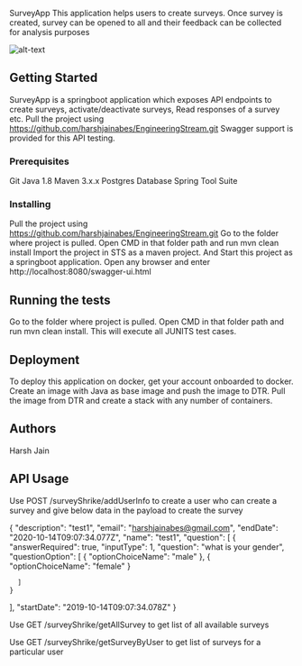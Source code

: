 SurveyApp
This application helps users to create surveys.
Once survey is created, survey can be opened to all and their feedback can be collected for analysis purposes

![alt-text](https://github.com/harshjainabes/EngineeringStream/Architecture_diagram.PNG)


## Getting Started

SurveyApp is a springboot application which exposes API endpoints to create surveys, activate/deactivate surveys, Read responses of a survey etc.
Pull the project using https://github.com/harshjainabes/EngineeringStream.git
Swagger support is provided for this API testing.

### Prerequisites

Git
Java 1.8
Maven 3.x.x
Postgres Database
Spring Tool Suite

### Installing

Pull the project using https://github.com/harshjainabes/EngineeringStream.git
Go to the folder where project is pulled.
Open CMD in that folder path and run mvn clean install 
Import the project in STS as a maven project.
And Start this project as a springboot application.
Open any browser and enter http://localhost:8080/swagger-ui.html

## Running the tests

Go to the folder where project is pulled.
Open CMD in that folder path and run mvn clean install.
This will execute all JUNITS test cases.


## Deployment

To deploy this application on docker, get your account onboarded to docker.
Create an image with Java as base image and push the image to DTR.
Pull the image from DTR and create a stack with any number of containers.

## Authors

Harsh Jain

##  API Usage

Use POST /surveyShrike/addUserInfo to create a user who can create a survey and give below data in the payload to create the survey

{
  "description": "test1",
  "email": "harshjainabes@gmail.com",
  "endDate": "2020-10-14T09:07:34.077Z",
  "name": "test1",
  "question": [
    {
      "answerRequired": true,
      "inputType": 1,
      "question": "what is your gender",
      "questionOption": [
        {
          "optionChoiceName": "male"
        },
 {
          "optionChoiceName": "female"
        }

      ]
    }
  ],
  "startDate": "2019-10-14T09:07:34.078Z"
}

Use GET /surveyShrike/getAllSurvey to get list of all available surveys

Use GET /surveyShrike/getSurveyByUser to get list of surveys for a particular user